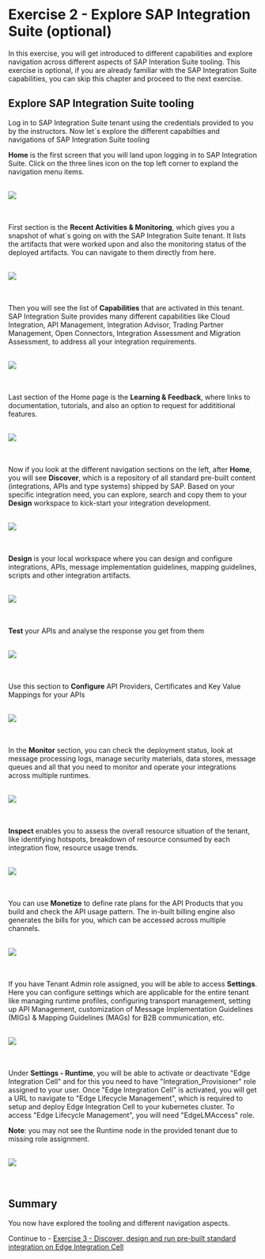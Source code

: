 
# Exercise 2 - Explore SAP Integration Suite (optional)

In this exercise, you will get introduced to different capabilities and explore navigation across different aspects of SAP Interation Suite tooling. This exercise is optional, if you are already familiar with the SAP Integration Suite capabilities, you can skip this chapter and proceed to the next exercise.  

## Explore SAP Integration Suite tooling

Log in to SAP Integration Suite tenant using the credentials provided to you by the instructors. Now let´s explore the different capabilties and navigations of SAP Integration Suite tooling

**Home** is the first screen that you will land upon logging in to SAP Integration Suite. Click on the three lines icon on the top left corner to expland the navigation menu items.

<br>![](/exercises/ex1/images/Home.jpg)<br><br><br>


First section is the **Recent Activities & Monitoring**, which gives you a snapshot of what´s going on with the SAP Integration Suite tenant. It lists the artifacts that were worked upon and also the monitoring status of the deployed artifacts. You can navigate to them directly from here.

<br>![](/exercises/ex1/images/Home-Recent.jpg)<br><br><br>


Then you will see the list of **Capabilities** that are activated in this tenant. SAP Integration Suite provides many different capabilities like Cloud Integration, API Management, Integration Advisor, Trading Partner Management, Open Connectors, Integration Assessment and Migration Assessment, to address all your integration requirements.

<br>![](/exercises/ex1/images/Home-Capabilities.jpg)<br><br><br>


Last section of the Home page is the **Learning & Feedback**, where links to documentation, tutorials, and also an option to request for addititional features.

<br>![](/exercises/ex1/images/Home-Resources.jpg)<br><br><br>


Now if you look at the different navigation sections on the left, after **Home**, you will see **Discover**, which is a repository of all standard pre-built content (integrations, APIs and type systems) shipped by SAP. Based on your specific integration need, you can explore, search and copy them to your **Design** workspace to kick-start your integration development.

<br>![](/exercises/ex1/images/Discover.jpg)<br><br><br>


**Design** is your local workspace where you can design and configure integrations, APIs, message implementation guidelines, mapping guidelines, scripts and other integration artifacts.

<br>![](/exercises/ex1/images/Design.jpg)<br><br><br>


**Test** your APIs and analyse the response you get from them

<br>![](/exercises/ex1/images/Test-APIs.jpg)<br><br><br>


Use this section to **Configure** API Providers, Certificates and Key Value Mappings for your APIs

<br>![](/exercises/ex1/images/Configure-APIs.jpg)<br><br><br>


In the **Monitor** section, you can check the deployment status, look at message processing logs, manage security materials, data stores, message queues and all that you need to monitor and operate your integrations across multiple runtimes.

<br>![](/exercises/ex1/images/Monitor-Integration.jpg)<br><br><br>


**Inspect** enables you to assess the overall resource situation of the tenant, like identifying hotspots, breakdown of resource consumed by each integration flow, resource usage trends.

<br>![](/exercises/ex1/images/Inspect.jpg)<br><br><br>


You can use **Monetize** to define rate plans for the API Products that you build and check the API usage pattern. The in-built billing engine also generates the bills for you, which can be accessed across multiple channels.

<br>![](/exercises/ex1/images/Monetize.jpg)<br><br><br>


If you have Tenant Admin role assigned, you will be able to access **Settings**. Here you can configure settings which are applicable for the entire tenant like managing runtime profiles, configuring transport management, setting up API Management, customization of Message Implementation Guidelines (MIGs) & Mapping Guidelines (MAGs) for B2B communication, etc.

<br>![](/exercises/ex1/images/Settings-Integrations.jpg)<br><br><br>


Under **Settings - Runtime**, you will be able to activate or deactivate "Edge Integration Cell" and for this you need to have "Integration_Provisioner" role assigned to your user. Once "Edge Integration Cell" is activated, you will get a URL to navigate to "Edge Lifecycle Management", which is required to setup and deploy Edge Integration Cell to your kubernetes cluster. To access "Edge Lifecycle Management", you will need "EdgeLMAccess" role.

**Note**: you may not see the Runtime node in the provided tenant due to missing role assignment.

<br>![](/exercises/ex1/images/Settings-Runtime.jpg)<br><br><br>


## Summary

You now have explored the tooling and different navigation aspects.

Continue to - [Exercise 3 - Discover, design and run pre-built standard integration on Edge Integration Cell](../ex3/README.md)
